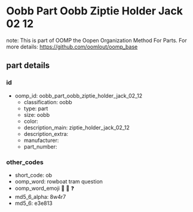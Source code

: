 # Oobb Part Oobb Ziptie Holder Jack 02 12  

note: This is part of OOMP the Oopen Organization Method For Parts. For more details: https://github.com/oomlout/oomp_base

##  part details





### id
* oomp_id: oobb_part_oobb_ziptie_holder_jack_02_12
  * classification: oobb
  * type: part
  * size: oobb
  * color: 
  * description_main: ziptie_holder_jack_02_12
  * description_extra: 
  * manufacturer: 
  * part_number: 

### other_codes
* short_code: ob
* oomp_word: rowboat tram question
* oomp_word_emoji :rowboat: :tram: :question:
* md5_6_alpha: 8w4r7
* md5_6: e3e813